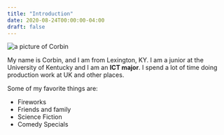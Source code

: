 ```yaml
---
title: "Introduction"
date: 2020-08-24T00:00:00-04:00
draft: false
---
```


![a picture of Corbin](https://thirsty-wiles-f568e5.netlify.app/newwebsite.jpg)

My name is Corbin, and I am from Lexington, KY. I am a junior at the University of Kentucky and I am an __ICT major__. I spend a lot of time doing production work at UK and other places. 

Some of my favorite things are: 
  * Fireworks
  * Friends and family
  * Science Fiction
  * Comedy Specials
  
